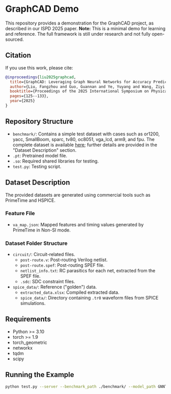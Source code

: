 # GraphCAD Demo

This repository provides a demonstration for the GraphCAD project, as described in our ISPD 2025 paper. 
**Note:** This is a minimal demo for learning and reference. The full framework is still under research and not fully open-sourced.


## Citation

If you use this work, please cite:
```bibtex
@inproceedings{liu2025graphcad,
  title={GraphCAD: Leveraging Graph Neural Networks for Accuracy Prediction Handling Crosstalk-affected Delays},
  author={Liu, Fangzhou and Guo, Guannan and Ye, Yuyang and Wang, Ziyi and Fu, Wenjie and Sheng, Weihua and Yu, Bei},
  booktitle={Proceedings of the 2025 International Symposium on Physical Design},
  pages={125--133},
  year={2025}
}
```

## Repository Structure

- `benchmark/`: Contains a simple test dataset with cases such as or1200, yacc, SmallBoom, sparc, tv80, oc8051, vga_lcd, arm9, and fpu. The complete dataset is available [here](https://mycuhk-my.sharepoint.com/:f:/g/personal/1155204969_link_cuhk_edu_hk/EvnpEqSLtlhOnsmnMNHo5psBkTUeuCi7jhpBW0n0wXHwdw?e=lTqYoO); further details are provided in the "Dataset Description" section.
- `.pt`: Pretrained model file.
- `.so`: Required shared libraries for testing.
- `test.py`: Testing script.

## Dataset Description

The provided datasets are generated using commercial tools such as PrimeTime and HSPICE.

### Feature File

- `va_map.json`: Mapped features and timing values generated by PrimeTime in Non-SI mode.

### Dataset Folder Structure

- `circuit/`: Circuit-related files.
  - `post-route.v`: Post-routing Verilog netlist.
  - `post-route.spef`: Post-routing SPEF file.
  - `netlist_info.txt`: RC parasitics for each net, extracted from the SPEF file.
  - `.sdc`: SDC constraint files.
- `spice_data/`: Reference ("golden") data.
  - `extracted_data.xlsx`: Compiled extracted data.
  - `spice_data/`: Directory containing `.tr0` waveform files from SPICE simulations.

## Requirements

- Python >= 3.10
- torch >= 1.9
- torch_geometric
- networkx
- tqdm
- scipy

## Running the Example

```bash
python test.py --server --benchmark_path ./benchmark/ --model_path GNNTrans.pt
```
